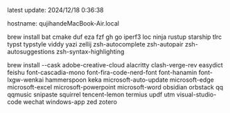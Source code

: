 latest update:
2024/12/18 0:36:38
  
hostname:
qujihandeMacBook-Air.local
  
brew install 
bat
cmake
duf
eza
fzf
gh
go
iperf3
loc
ninja
rustup
starship
tlrc
typst
typstyle
viddy
yazi
zellij
zsh-autocomplete
zsh-autopair
zsh-autosuggestions
zsh-syntax-highlighting
  
brew install --cask
adobe-creative-cloud
alacritty
clash-verge-rev
easydict
feishu
font-cascadia-mono
font-fira-code-nerd-font
font-hanamin
font-lxgw-wenkai
hammerspoon
keka
microsoft-auto-update
microsoft-edge
microsoft-excel
microsoft-powerpoint
microsoft-word
obsidian
orbstack
qq
qqmusic
snipaste
squirrel
tencent-lemon
termius
updf
utm
visual-studio-code
wechat
windows-app
zed
zotero
